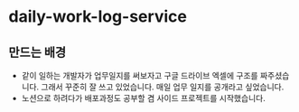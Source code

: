 # daily-work-log-service

## 만드는 배경
* 같이 일하는 개발자가 업무일지를 써보자고 구글 드라이브 엑셀에 구조를 짜주셨습니다. 그래서 꾸준히 잘 쓰고 있었습니다. 매일 업무 일지를 공개라고 싶었습니다.
* 노션으로 하려다가 배포과정도 공부할 겸 사이드 프로젝트를 시작했습니다.
